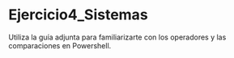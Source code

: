 # Ejercicio4_Sistemas
Utiliza la guía adjunta para familiarizarte con los operadores y las comparaciones en Powershell.

